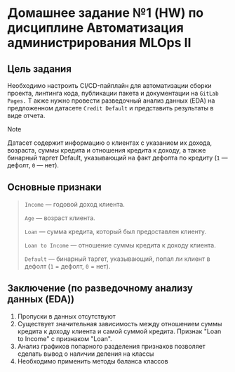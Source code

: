 # Домашнее задание №1 (HW) по дисциплине Автоматизация администрирования MLOps II

## Цель задания
Необходимо настроить CI/CD-пайплайн для автоматизации сборки проекта, линтинга кода, публикации пакета и документации на `GitLab Pages.` Т
акже нужно провести разведочный анализ данных (EDA) на предложенном датасете `Credit Default` и представить результаты в виде отчета.

> [!NOTE]
Датасет содержит информацию о клиентах с указанием их дохода, возраста, суммы кредита и отношения кредита к доходу, а также бинарный таргет Default, указывающий на факт дефолта по кредиту (`1` — дефолт, `0` — нет).

## Основные признаки

> `Income` — годовой доход клиента.
>
> `Age` — возраст клиента.
>
> `Loan` — сумма кредита, который был предоставлен клиенту.
>
> `Loan to Income` — отношение суммы кредита к доходу клиента.
>
> `Default` — бинарный таргет, указывающий, попал ли клиент в дефолт (`1` = дефолт, `0` = нет).

## Заключение (по разведочному анализу данных (EDA))
1. Пропуски в данных отсутствуют
2. Существует значительная зависимость между отношением суммы кредита к доходу клиента и самой суммой кредита. Признак "Loan to Income" с признаком "Loan".
3. Анализ графиков попарного разделения признаков позволяет сделать вывод о наличии деления на классы
4. Необходимо применить методы баланса классов